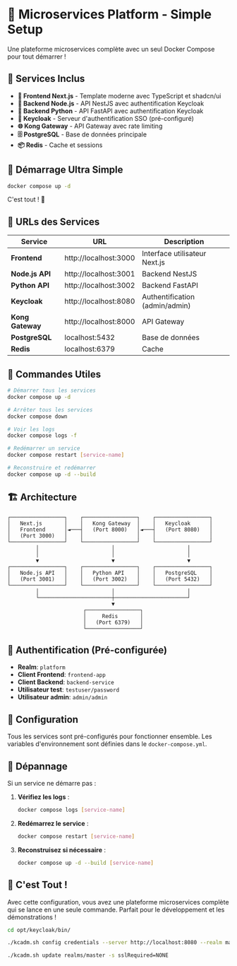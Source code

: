 # 🚀 Microservices Platform - Simple Setup

Une plateforme microservices complète avec un seul Docker Compose pour tout démarrer !

## 🎯 Services Inclus

- **📱 Frontend Next.js** - Template moderne avec TypeScript et shadcn/ui
- **🔧 Backend Node.js** - API NestJS avec authentification Keycloak
- **🐍 Backend Python** - API FastAPI avec authentification Keycloak
- **🔐 Keycloak** - Serveur d'authentification SSO (pré-configuré)
- **🌐 Kong Gateway** - API Gateway avec rate limiting
- **🗄️ PostgreSQL** - Base de données principale
- **📦 Redis** - Cache et sessions

## 🚀 Démarrage Ultra Simple

```bash
docker compose up -d
```

C'est tout ! 🎉

## 📍 URLs des Services

| Service | URL | Description |
|---------|-----|-------------|
| **Frontend** | http://localhost:3000 | Interface utilisateur Next.js |
| **Node.js API** | http://localhost:3001 | Backend NestJS |
| **Python API** | http://localhost:3002 | Backend FastAPI |
| **Keycloak** | http://localhost:8080 | Authentification (admin/admin) |
| **Kong Gateway** | http://localhost:8000 | API Gateway |
| **PostgreSQL** | localhost:5432 | Base de données |
| **Redis** | localhost:6379 | Cache |

## 🔧 Commandes Utiles

```bash
# Démarrer tous les services
docker compose up -d

# Arrêter tous les services
docker compose down

# Voir les logs
docker compose logs -f

# Redémarrer un service
docker compose restart [service-name]

# Reconstruire et redémarrer
docker compose up -d --build
```

## 🏗️ Architecture

```
┌─────────────────┐    ┌─────────────────┐    ┌─────────────────┐
│   Next.js       │    │   Kong Gateway  │    │   Keycloak      │
│   Frontend      │◄───┤   (Port 8000)   │◄───┤   (Port 8080)   │
│   (Port 3000)   │    │                 │    │                 │
└─────────────────┘    └─────────────────┘    └─────────────────┘
         │                       │                       │
         │                       │                       │
         ▼                       ▼                       ▼
┌─────────────────┐    ┌─────────────────┐    ┌─────────────────┐
│   Node.js API   │    │   Python API    │    │   PostgreSQL    │
│   (Port 3001)   │    │   (Port 3002)   │    │   (Port 5432)   │
└─────────────────┘    └─────────────────┘    └─────────────────┘
         │                       │                       │
         └───────────────────────┼───────────────────────┘
                                 ▼
                        ┌─────────────────┐
                        │     Redis       │
                        │   (Port 6379)   │
                        └─────────────────┘
```

## 🔐 Authentification (Pré-configurée)

- **Realm**: `platform`
- **Client Frontend**: `frontend-app`
- **Client Backend**: `backend-service`
- **Utilisateur test**: `testuser/password`
- **Utilisateur admin**: `admin/admin`

## 📝 Configuration

Tous les services sont pré-configurés pour fonctionner ensemble. Les variables d'environnement sont définies dans le `docker-compose.yml`.

## 🐛 Dépannage

Si un service ne démarre pas :

1. **Vérifiez les logs** :
   ```bash
   docker compose logs [service-name]
   ```

2. **Redémarrez le service** :
   ```bash
   docker compose restart [service-name]
   ```

3. **Reconstruisez si nécessaire** :
   ```bash
   docker compose up -d --build [service-name]
   ```

## 🎉 C'est Tout !

Avec cette configuration, vous avez une plateforme microservices complète qui se lance en une seule commande. Parfait pour le développement et les démonstrations !


```bash
cd opt/keycloak/bin/

./kcadm.sh config credentials --server http://localhost:8080 --realm master --user admin

./kcadm.sh update realms/master -s sslRequired=NONE

```